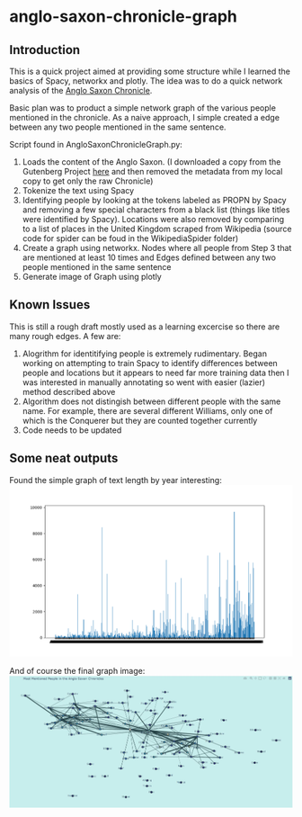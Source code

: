 # anglo-saxon-chronicle-graph

## Introduction
This is a quick project aimed at providing some structure while I learned the basics of Spacy, networkx and plotly.  The idea was to do a quick network analysis of the [Anglo Saxon Chronicle](https://en.wikipedia.org/wiki/Anglo-Saxon_Chronicle).

Basic plan was to product a simple network graph of the various people mentioned in the chronicle. As a naive approach, I simple created a edge between any two people mentioned in the same sentence.

Script found in AngloSaxonChronicleGraph.py:

1.  Loads the content of the Anglo Saxon.  (I downloaded a copy from the Gutenberg Project [here](https://www.gutenberg.org/ebooks/657) and then removed the metadata from my local copy to get only the raw Chronicle)
2.  Tokenize the text using Spacy
3.  Identifying people by looking at the tokens labeled as PROPN by Spacy and removing a few special characters from a black list (things like titles were identified by Spacy).  Locations were also removed by comparing to a list of places in the United Kingdom scraped from Wikipedia (source code for spider can be foud in the WikipediaSpider folder)
4.  Create a graph using networkx.  Nodes where all people from Step 3 that are mentioned at least 10 times and Edges defined between any two people mentioned in the same sentence
5.   Generate image of Graph using plotly

## Known Issues
This is still a rough draft mostly used as a learning excercise so there are many rough edges.  A few are:

1. Alogrithm for identitifying people is extremely rudimentary.  Began working on attempting to train Spacy to identify differences between people and locations but it appears to need far more training data then I was interested in manually annotating so went with easier (lazier) method described above
2. Algorithm does not distingish between different people with the same name. For example, there are several different Williams, only one of which is the Conquerer but they are counted together currently
3.  Code needs to be updated

## Some neat outputs

Found the simple graph of text length by year interesting:
![Text Length by year](TextLengthByYear.png)

And of course the final graph image:
![Most Common Mentioned People in the Anglo Saxon Chronicle](Network_Graph.JPG)
